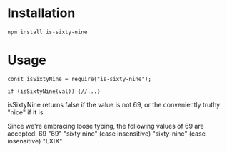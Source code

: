 # Installation  
`npm install is-sixty-nine`

# Usage
`const isSixtyNine = require("is-sixty-nine");`

`if (isSixtyNine(val)) {//...}`

isSixtyNine returns false if the value is not 69,
or the conveniently truthy "nice" if it is.

Since we're embracing loose typing, the following values of 69 are accepted:
69 
"69"
"sixty nine" (case insensitive)
"sixty-nine" (case insensitive)
"LXIX"
